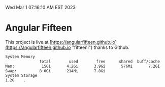 Wed Mar  1 07:16:10 AM EST 2023

# Angular Fifteen


This project is live at [https://angularfifteen.github.io](https://angularfifteen.github.io "fifteen!") thanks to Github.

```bash
System Memory
               total        used        free      shared  buff/cache   available
Mem:            15Gi       4.2Gi       3.9Gi       576Mi       7.2Gi        10Gi
Swap:          8.0Gi       214Mi       7.8Gi
System Storage
1.2G	.
```
```bash
